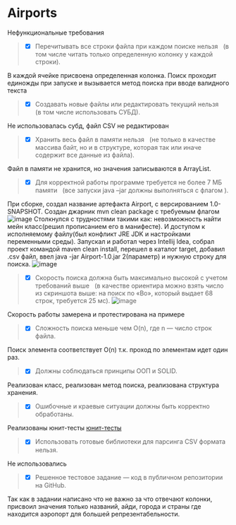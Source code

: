 # Airports
Нефункциональные требования
> - [x] Перечитывать все строки файла при каждом поиске нельзя  
(в том числе читать только определенную колонку у каждой строки).

В каждой ячейке присвоена определенная колонка. Поиск проходит единожды при запуске и вызывается метод поиска при вводе валидного текста

> - [x] Создавать новые файлы или редактировать текущий нельзя  
(в том числе использовать СУБД). 

Не использовалась субд, файл CSV не редактирован

> - [x] Хранить весь файл в памяти нельзя  
(не только в качестве массива байт, но и в структуре, которая так или иначе содержит все
данные из файла).

Файл в памяти не хранится, но значения записываются в ArrayList.

> - [x] Для корректной работы программе требуется не более 7 МБ памяти  
(все запуски java –jar должны выполняться с флагом ).

При сборке, создал название артефакта Airport, с версированием 1.0-SNAPSHOT. Создан джарник mvn clean package c требуемым флагом
![image](https://user-images.githubusercontent.com/71641509/183873506-4d2aa1d4-6e3a-434d-a85e-c462d8e57189.png)
Столкнулся с трудностями такими как: невозможность найти мейн класс(решил прописанием его в манифесте). И доступом к исполняемому файлу(был конфликт JRE JDK и настройками переменными среды). Запускал и работал через Intellij Idea, собрал проект командой maven clean install, перешел в каталог target, добавил .csv файл, 
ввел java -jar Airport-1.0.jar 2(параметр) и нужную строку для поиска.
![image](https://user-images.githubusercontent.com/71641509/184043133-e73c0a04-d8b7-4b96-8f68-311c62a07dc4.png)


> - [x] Скорость поиска должна быть максимально высокой с учетом требований выше  
(в качестве ориентира можно взять число из скриншота выше: на поиск по «Bo», который
выдает 68 строк, требуется 25 мс).
![image](https://user-images.githubusercontent.com/71641509/183874270-8c349414-8879-4d7a-a941-483ff984dfe6.png)


Скорость работы замерена и протестирована на примере

> - [x] Сложность поиска меньше чем O(n), где n — число строк файла.

Поиск элемента соответствует O(n) т.к. проход по элементам идет один раз.

> - [x] Должны соблюдаться принципы ООП и SOLID.

Реализован класс, реализован метод поиска, реализована структура хранения. 

> - [x] Ошибочные и краевые ситуации должны быть корректно обработаны.

Реализованы юнит-тесты [юнит-тесты](https://github.com/bolshakovk/Airports/blob/master/src/test/java/org/example/AirportsReaderTest.java)

> - [x] Использовать готовые библиотеки для парсинга CSV формата нельзя.

Не использовались

> - [x] Решенное тестовое задание — код в публичном репозитории на GitHub.

Так как в задании написано что не важно за что отвечают колонки, присвоил значения только названий, айди, города и страны где находится аэропорт для большей репрезентабельности.

